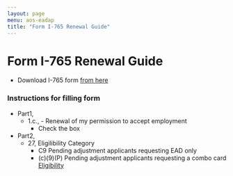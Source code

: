 ```yaml
---
layout: page
menu: aos-eadap
title: "Form I-765 Renewal Guide"
---
```


# Form I-765 Renewal Guide

- Download I-765 form [from here](https://www.uscis.gov/sites/default/files/document/forms/i-765.pdf)

### Instructions for filling form
- Part1,
  - 1.c., - Renewal of my permission to accept employment
    - Check the box 
- Part2,  
    - 27,  Eligilibility Category 
      - C9 Pending adjustment applicants requesting EAD only
      - (c)(9)(P) Pending adjustment applicants requesting a combo card [Eligibility](https://www.uscis.gov/forms/all-forms/filing-form-i-765-with-other-forms) 
